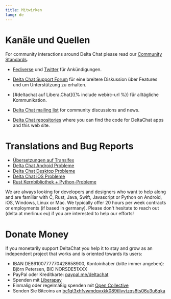 ```yaml
---
title: Mitwirken
lang: de
---
```


# Kanäle und Quellen

For community interactions around Delta Chat please read our [Community Standards](community-standards).

- [Fediverse](https://chaos.social/web/@delta) und
[Twitter](https://twitter.com/delta_chat) für Ankündigungen.

- [Delta Chat Support Forum](https://support.delta.chat) für eine breitere
Diskussion über Features und um Unterstützung zu erhalten.

- [#deltachat auf Libera.Chat]({% include webirc-url %}) für alltägliche Kommunikation.

- [Delta Chat mailing
  list](https://lists.codespeak.net/postorius/lists/delta.codespeak.net/)
  for community discussions and news.

- [Delta Chat repositories](https://github.com/deltachat/) where you can
  find the code for DeltaChat apps and this web site.

# Translations and Bug Reports

- [Übersetzungen auf Transifex](https://www.transifex.com/delta-chat/public/)
- [Delta Chat Android Probleme](https://github.com/deltachat/deltachat-android/issues)
- [Delta Chat Desktop Probleme](https://github.com/deltachat/deltachat-desktop/issues)
- [Delta Chat iOS Probleme](https://github.com/deltachat/deltachat-ios/issues)
- [Rust Kernbibliothek + Python-Probleme](https://github.com/deltachat/deltachat-core-rust/issues)

We are always looking for developers and designers who want to help along and are familiar with
C, Rust, Java, Swift, Javascript or Python on Android, iOS, Windows, Linux or Mac.
We typically offer 20 hours per week contracts or employments (if based in germany).
Please don't hesitate to reach out (delta at merlinux eu) if you are interested to help our efforts!


# Donate Money

If you monetarily support DeltaChat you help it to stay and grow as an independent project that works and is oriented towards its users:

- IBAN DE86100777770428658900, Kontoinhaber (bitte immer angeben): Björn Petersen, BIC NORSDE51XXX
- PayPal oder Kreditkarte: [paypal.me/deltachat](https://paypal.me/deltachat/20)
- Spenden mit [Liberapay](https://liberapay.com/delta.chat/)
- Einmalig oder regelmäßig spenden mit [Open Collective](https://opencollective.com/delta-chat/donate)
- Senden Sie Bitcoins an [bc1qt3xhfvwmdqvxkk089tllvvtzqs8ts06u3u6qka](bitcoin:bc1qt3xhfvwmdqvxkk089tllvvtzqs8ts06u3u6qka)
